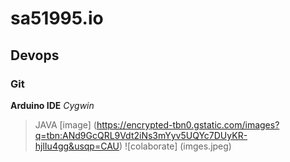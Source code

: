 # sa51995.io
## Devops
### Git
**Arduino IDE**
*Cygwin*
> JAVA
[image] (https://encrypted-tbn0.gstatic.com/images?q=tbn:ANd9GcQRL9Vdt2iNs3mYyv5UQYc7DUyKR-hjlIu4gg&usqp=CAU)
![colaborate] (imges.jpeg)
